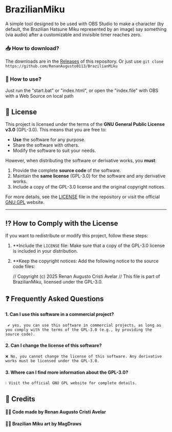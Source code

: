 # BrazilianMiku

A simple tool designed to be used with OBS Studio to make a character (by default, the Brazilian Hatsune Miku represented by an image) say something (via audio) after a customizable and invisible timer reaches zero.

### 📥 How to download?

The downloads are in the [Releases](https://github.com/RenanAugusto0113/BrazilianMiku/releases) of this repository. Or just use `git clone https://github.com/RenanAugusto0113/BrazilianMiku`

### 🤔 How to use?

Just run the "start.bat" or "index.html", or open the "index.file" with OBS with a Web Source on local path

## 📜 License

This project is licensed under the terms of the **GNU General Public License v3.0** (GPL-3.0). This means that you are free to:

- **Use** the software for any purpose.
- Share the software with others.
- Modify the software to suit your needs.

However, when distributing the software or derivative works, you **must**:

1. Provide the complete **source code** of the software.
2. Maintain the **same license** (GPL-3.0) for the software and any derivative works.
3. Include a copy of the GPL-3.0 license and the original copyright notices.

For more details, see the [LICENSE](LICENSE) file in the repository or visit the official [GNU GPL](https://www.gnu.org/licenses/gpl-3.0.html) website.

---

## ⁉ How to Comply with the License

If you want to redistribute or modify this project, follow these steps:

1. **Include the `LICENSE` file: Make sure that a copy of the GPL-3.0 license is included in your distribution.
2. **Keep the copyright notices: Add the following notice to the source code files:

   // Copyright (c) 2025 Renan Augusto Cristi Avelar
   // This file is part of BrazilianMiku, licensed under the GPL-3.0.

## ❓ Frequently Asked Questions

#### 1. Can I use this software in a commercial project?
     ✔ yes, you can use this software in commercial projects, as long as you comply with the terms of the GPL-3.0 (e.g., by providing the source code).

#### 2. Can I change the license of this software?
    ❌ No, you cannot change the license of this software. Any derivative works must be licensed under the GPL-3.0.
    
#### 3. Where can I find more information about the GPL-3.0?
    ❕ Visit the official GNU GPL website for complete details.

## 👏 Credits

#### 👨‍💻 Code made by Renan Augusto Cristi Avelar  
#### 👨‍🎨 Brazilian Miku art by MagDraws

